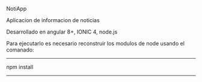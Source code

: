 NotiApp

Aplicacion de informacion de noticias

Desarrollado en angular 8+, IONIC 4, node.js

Para ejecutarlo es necesario reconstruir los modulos de node usando el comanado:

***********
npm install
***********